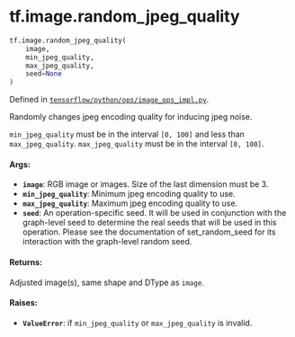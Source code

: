 <div itemscope itemtype="http://developers.google.com/ReferenceObject">
<meta itemprop="name" content="tf.image.random_jpeg_quality" />
<meta itemprop="path" content="Stable" />
</div>

# tf.image.random_jpeg_quality

``` python
tf.image.random_jpeg_quality(
    image,
    min_jpeg_quality,
    max_jpeg_quality,
    seed=None
)
```



Defined in [`tensorflow/python/ops/image_ops_impl.py`](/code/stable/tensorflow/python/ops/image_ops_impl.py).

Randomly changes jpeg encoding quality for inducing jpeg noise.

`min_jpeg_quality` must be in the interval `[0, 100]` and less than
`max_jpeg_quality`.
`max_jpeg_quality` must be in the interval `[0, 100]`.

#### Args:

* <b>`image`</b>: RGB image or images. Size of the last dimension must be 3.
* <b>`min_jpeg_quality`</b>: Minimum jpeg encoding quality to use.
* <b>`max_jpeg_quality`</b>: Maximum jpeg encoding quality to use.
* <b>`seed`</b>: An operation-specific seed. It will be used in conjunction with the
    graph-level seed to determine the real seeds that will be used in this
    operation. Please see the documentation of set_random_seed for its
    interaction with the graph-level random seed.


#### Returns:

Adjusted image(s), same shape and DType as `image`.


#### Raises:

* <b>`ValueError`</b>: if `min_jpeg_quality` or `max_jpeg_quality` is invalid.